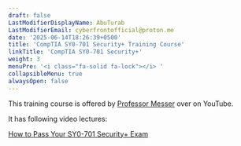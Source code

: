 ```yaml
---
draft: false
LastModifierDisplayName: AbuTurab
LastModifierEmail: cyberfrontofficial@proton.me
date: '2025-06-14T18:26:39+0500'
title: 'CompTIA SY0-701 Security+ Training Course'
linkTitle: 'CompTIA SY0-701 Security+'
weight: 3
menuPre: '<i class="fa-solid fa-lock"></i> '
collapsibleMenu: true
alwaysOpen: false
---
```


This training course is offered by [Professor Messer](https://www.youtube.com/playlist?list=PLG49S3nxzAnl4QDVqK-hOnoqcSKEIDDuv) over on YouTube.

It has following video lectures:

[How to Pass Your SY0-701 Security+ Exam](cybersecurity-and-networks/comptia-sy0-701-security+training-course/how-to-pass-your-sy0-701-security+exam/)
